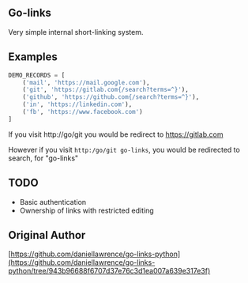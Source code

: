 Go-links
----------

Very simple internal short-linking system.


Examples
----------

```python
DEMO_RECORDS = [
    ('mail', 'https://mail.google.com'),
    ('git', 'https://gitlab.com{/search?terms=^}'),
    ('github', 'https://github.com{/search?terms=^}'),
    ('in', 'https://linkedin.com'),
    ('fb', 'https://www.facebook.com')
]
```

If you visit http://go/git you would be redirect to https://gitlab.com

However if you visit `http:/go/git go-links`, you would be redirected to search, for "go-links" 


TODO
-----

* Basic authentication
* Ownership of links with restricted editing


Original Author
-----
[https://github.com/daniellawrence/go-links-python](https://github.com/daniellawrence/go-links-python/tree/943b96688f6707d37e76c3d1ea007a639e317e3f) 